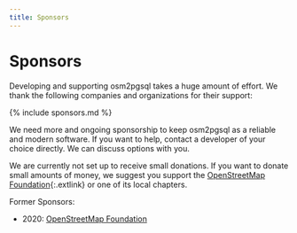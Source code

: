 ```yaml
---
title: Sponsors
---
```


# Sponsors

Developing and supporting osm2pgsql takes a huge amount of effort. We thank the
following companies and organizations for their support:

{% include sponsors.md %}

We need more and ongoing sponsorship to keep osm2pgsql as a reliable and modern
software. If you want to help, contact a developer of your choice directly. We
can discuss options with you.

We are currently not set up to receive small donations. If you want to donate
small amounts of money, we suggest you support the [OpenStreetMap
Foundation](https://osmfoundation.org/){:.extlink} or one of its local chapters.

Former Sponsors:

* 2020: <a href="https://osmfoundation.org/">OpenStreetMap Foundation</a>

